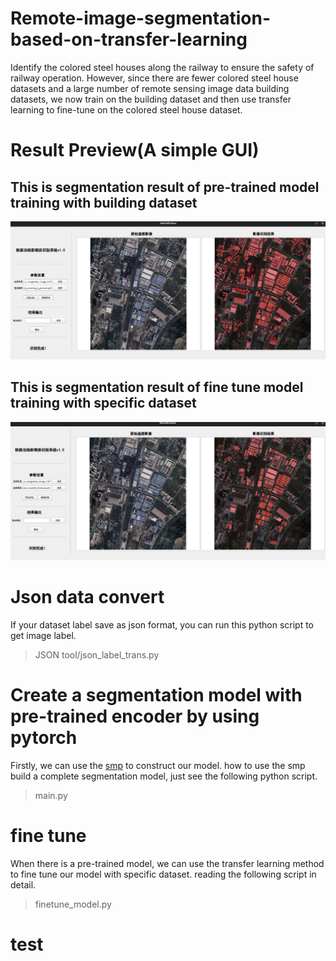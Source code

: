 # Remote-image-segmentation-based-on-transfer-learning
Identify the colored steel houses along the railway to ensure the safety of railway operation. However, since there are fewer colored steel house datasets and a large number of remote sensing image data building datasets, we now train on the building dataset and then use transfer learning to fine-tune on the colored steel house dataset.

# Result Preview(A simple GUI)
## This is segmentation result of pre-trained model training with building dataset
![](/img/pre-trained.png "pre-trained")

## This is segmentation result of fine tune model training with specific dataset
![](/img/fine_tune.png "fune-tune")

# Json data convert
If your dataset label save as json format, you can run this python script to get image label.
> JSON tool/json_label_trans.py

# Create a segmentation model with pre-trained encoder by using pytorch
Firstly, we can use the [smp](https://github.com/qubvel/segmentation_models.pytorch) to construct our model.
how to use the smp build a complete segmentation model, just see the following python script.
>main.py

# fine tune
When there is a pre-trained model, we can use the transfer learning method to fine tune our model with specific dataset.
reading the following script in detail.
>finetune_model.py 

# test
